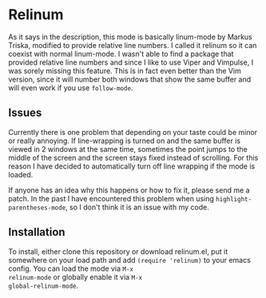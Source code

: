 Relinum
=======

As it says in the description, this mode is basically linum-mode by Markus Triska, modified to provide relative line numbers. I called it relinum so it can coexist with normal linum-mode.
I wasn't able to find a package that provided relative line numbers and since I like to use Viper and Vimpulse, I was sorely missing this feature.
This is in fact even better than the Vim version, since it will number both windows that show the same buffer and will even work if you use <code>follow-mode</code>.

Issues
------

Currently there is one problem that depending on your taste could be minor or really annoying. If line-wrapping is turned on and the same buffer is viewed in 2 windows at the same time, sometimes the point jumps to the middle of the screen and the screen stays fixed instead of scrolling. For this reason I have decided to automatically turn off line wrapping if the mode is loaded.

If anyone has an idea why this happens or how to fix it, please send me a patch. 
In the past I have encountered this problem when using <code>highlight-parentheses-mode</code>, so I don't think it is an issue with my code.

Installation
------------

To install, either clone this repository or download relinum.el, put it somewhere on your load path and add <code>(require 'relinum)</code> to your emacs config. You can load the mode via <code>M-x relinum-mode</code> or globally enable it via <code>M-x global-relinum-mode</code>.

